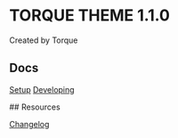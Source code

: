 # TORQUE THEME 1.1.0

Created by Torque

## Docs

[Setup](./docs/setup.md)
[Developing](./docs/developing.md)

## Resources

[Changelog](./docs/changelog.md)
